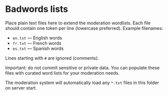 # Badwords lists

Place plain text files here to extend the moderation wordlists.
Each file should contain one token per line (lowercase preferred). Example filenames:

- `en.txt` — English words
- `fr.txt` — French words
- `es.txt` — Spanish words

Lines starting with `#` are ignored (comments).

Important: do not commit sensitive or private data. You can populate these files with curated word lists for your moderation needs.

The moderation system will automatically load any `*.txt` files in this folder on server start.
